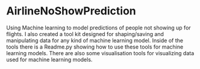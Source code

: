 # AirlineNoShowPrediction
Using Machine learning to model predictions of people not showing up for flights.
I also created a tool kit designed for shaping/saving and manipulating data for any kind of machine learning model.
Inside of the tools there is a Readme.py showing how to use these tools for machine learning models.
There are also some visualisation tools for visualizing data used for machine learning models.

